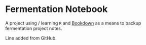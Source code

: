 # Fermentation Notebook

A project using / learning `R` and  [Bookdown](https://bookdown.org/yihui/bookdown/) as a means to backup fermentation project notes.

Line added from GitHub.
